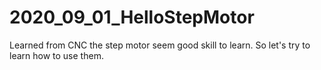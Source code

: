 # 2020_09_01_HelloStepMotor
Learned from CNC the step motor seem good skill to learn. So let's try to learn how to use them.
